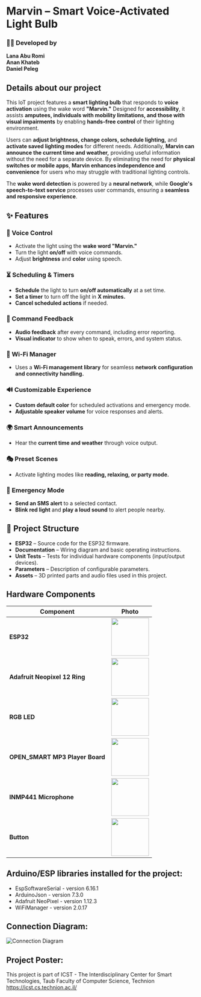 # Marvin – Smart Voice-Activated Light Bulb 
### 👨‍💻 Developed by  
**Lana Abu Romi**  
**Anan Khateb**  
**Daniel Peleg**
  
## Details about our project
This IoT project features a **smart lighting bulb** that responds to **voice activation** using the wake word **"Marvin."** Designed for **accessibility**, it assists **amputees, individuals with mobility limitations, and those with visual impairments** by enabling **hands-free control** of their lighting environment.  

Users can **adjust brightness, change colors, schedule lighting,** and **activate saved lighting modes** for different needs. Additionally, **Marvin can announce the current time and weather,** providing useful information without the need for a separate device. By eliminating the need for **physical switches or mobile apps**, **Marvin enhances independence and convenience** for users who may struggle with traditional lighting controls.  

The **wake word detection** is powered by a **neural network**, while **Google's speech-to-text service** processes user commands, ensuring a **seamless and responsive experience**.


## ✨ Features  

### 🎤 Voice Control  
- Activate the light using the **wake word "Marvin."**  
- Turn the light **on/off** with voice commands.  
- Adjust **brightness** and **color** using speech.  

### ⏳ Scheduling & Timers  
- **Schedule** the light to turn **on/off automatically** at a set time.  
- **Set a timer** to turn off the light in **X minutes.**  
- **Cancel scheduled actions** if needed.  

### 📢 Command Feedback  
- **Audio feedback** after every command, including error reporting.  
- **Visual indicator** to show when to speak, errors, and system status.  

### 📡 Wi-Fi Manager  
- Uses a **Wi-Fi management library** for seamless **network configuration and connectivity handling.**  

### 🔊 Customizable Experience  
- **Custom default color** for scheduled activations and emergency mode.  
- **Adjustable speaker volume** for voice responses and alerts.  

### 🌍 Smart Announcements  
- Hear the **current time and weather** through voice output.  

### 🎭 Preset Scenes  
- Activate lighting modes like **reading, relaxing, or party mode.**  

### 🚨 Emergency Mode  
- **Send an SMS alert** to a selected contact.  
- **Blink red light** and **play a loud sound** to alert people nearby.  


## 📂 Project Structure  

- **ESP32** – Source code for the ESP32 firmware.  
- **Documentation** – Wiring diagram and basic operating instructions.  
- **Unit Tests** – Tests for individual hardware components (input/output devices).  
- **Parameters** – Description of configurable parameters.  
- **Assets** – 3D printed parts and audio files used in this project.


## Hardware Components  

| Component                          | Photo |
|------------------------------------|------|
| **ESP32**                          | <img src="https://github.com/user-attachments/assets/d8305376-db23-490a-a731-9189dd4170c1" width="100"> |
| **Adafruit Neopixel 12 Ring**      | <img src="https://github.com/user-attachments/assets/02b20ee7-45f9-4b02-8c39-3dd2a4a4e334" width="100"> |
| **RGB LED**                        | <img src="https://github.com/user-attachments/assets/313be542-a188-4eb3-a3e1-c77116a4e6da" width="100"> |
| **OPEN_SMART MP3 Player Board**    | <img src="https://github.com/user-attachments/assets/6d7599bf-787b-49b0-966b-e96c12946cf4" width="100"> |
| **INMP441 Microphone**             | <img src="https://github.com/user-attachments/assets/52964047-7aee-49e4-b670-14926ab3ac3f" width="100"> |
| **Button**                         | <img src="https://github.com/user-attachments/assets/b1f34372-a740-4f1c-bce1-671a209c3057" width="100"> |


## Arduino/ESP libraries installed for the project:
* EspSoftwareSerial - version 6.16.1
* ArduinoJson - version 7.3.0
* Adafruit NeoPixel - version 1.12.3
* WiFiManager - version 2.0.17

## Connection Diagram:
![Connection Diagram](https://github.com/user-attachments/assets/f96d4047-e5e3-4680-9c84-886f65507650)


## Project Poster:
 
This project is part of ICST - The Interdisciplinary Center for Smart Technologies, Taub Faculty of Computer Science, Technion
https://icst.cs.technion.ac.il/

